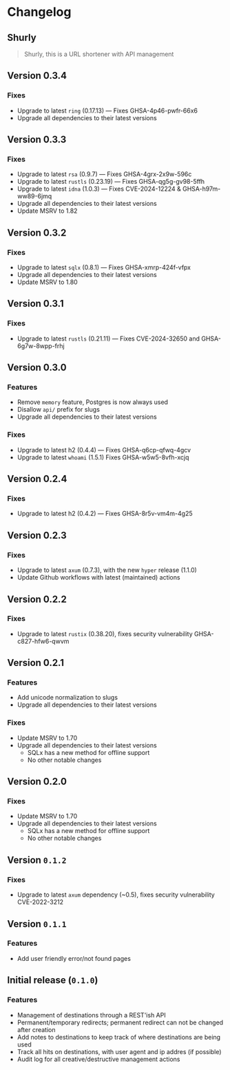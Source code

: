 # Changelog

## Shurly

> Shurly, this is a URL shortener with API management

## Version 0.3.4

### Fixes

-   Upgrade to latest `ring` (0.17.13) — Fixes GHSA-4p46-pwfr-66x6
-   Upgrade all dependencies to their latest versions

## Version 0.3.3

### Fixes

-   Upgrade to latest `rsa` (0.9.7) — Fixes GHSA-4grx-2x9w-596c
-   Upgrade to latest `rustls` (0.23.19) — Fixes GHSA-qg5g-gv98-5ffh
-   Upgrade to latest `idna` (1.0.3) — Fixes CVE-2024-12224 & GHSA-h97m-ww89-6jmq
-   Upgrade all dependencies to their latest versions
-   Update MSRV to 1.82

## Version 0.3.2

### Fixes

-   Upgrade to latest `sqlx` (0.8.1) — Fixes GHSA-xmrp-424f-vfpx
-   Upgrade all dependencies to their latest versions
-   Update MSRV to 1.80

## Version 0.3.1

### Fixes

-   Upgrade to latest `rustls` (0.21.11) — Fixes CVE-2024-32650 and GHSA-6g7w-8wpp-frhj

## Version 0.3.0

### Features

-   Remove `memory` feature, Postgres is now always used
-   Disallow `api/` prefix for slugs
-   Upgrade all dependencies to their latest versions

### Fixes

-   Upgrade to latest h2 (0.4.4) — Fixes GHSA-q6cp-qfwq-4gcv
-   Upgrade to latest `whoami` (1.5.1) Fixes GHSA-w5w5-8vfh-xcjq

## Version 0.2.4

### Fixes

-   Upgrade to latest h2 (0.4.2) — Fixes GHSA-8r5v-vm4m-4g25

## Version 0.2.3

### Fixes

-   Upgrade to latest `axum` (0.7.3), with the new `hyper` release (1.1.0)
-   Update Github workflows with latest (maintained) actions

## Version 0.2.2

### Fixes

-   Upgrade to latest `rustix` (0.38.20), fixes security vulnerability GHSA-c827-hfw6-qwvm

## Version 0.2.1

### Features

-   Add unicode normalization to slugs
-   Upgrade all dependencies to their latest versions

### Fixes

-   Update MSRV to 1.70
-   Upgrade all dependencies to their latest versions
    -   SQLx has a new method for offline support
    -   No other notable changes

## Version 0.2.0

### Fixes

-   Update MSRV to 1.70
-   Upgrade all dependencies to their latest versions
    -   SQLx has a new method for offline support
    -   No other notable changes

## Version `0.1.2`

### Fixes

-   Upgrade to latest `axum` dependency (~0.5), fixes security vulnerability CVE-2022-3212

## Version `0.1.1`

### Features

-   Add user friendly error/not found pages

## Initial release (`0.1.0`)

### Features

-   Management of destinations through a REST'ish API
-   Permanent/temporary redirects; permanent redirect can not be changed after creation
-   Add notes to destinations to keep track of where destinations are being used
-   Track all hits on destinations, with user agent and ip addres (if possible)
-   Audit log for all creative/destructive management actions

